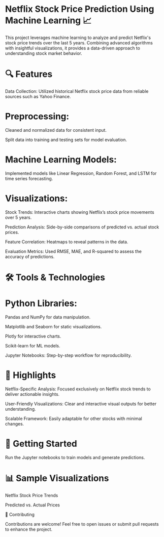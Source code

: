 # Netflix Stock Price Prediction Using Machine Learning 📈

This project leverages machine learning to analyze and predict Netflix's stock price trends over the last 5 years. Combining advanced algorithms with insightful visualizations, it provides a data-driven approach to understanding stock market behavior.

# 🔍 Features

Data Collection: Utilized historical Netflix stock price data from reliable sources such as Yahoo Finance.

# Preprocessing:

Cleaned and normalized data for consistent input.

Split data into training and testing sets for model evaluation.

# Machine Learning Models:

Implemented models like Linear Regression, Random Forest, and LSTM for time series forecasting.

# Visualizations:

Stock Trends: Interactive charts showing Netflix’s stock price movements over 5 years.

Prediction Analysis: Side-by-side comparisons of predicted vs. actual stock prices.

Feature Correlation: Heatmaps to reveal patterns in the data.

Evaluation Metrics: Used RMSE, MAE, and R-squared to assess the accuracy of predictions.

# 🛠️ Tools & Technologies

# Python Libraries:

Pandas and NumPy for data manipulation.

Matplotlib and Seaborn for static visualizations.

Plotly for interactive charts.

Scikit-learn for ML models.

Jupyter Notebooks: Step-by-step workflow for reproducibility.

# 🌟 Highlights

Netflix-Specific Analysis: Focused exclusively on Netflix stock trends to deliver actionable insights.

User-Friendly Visualizations: Clear and interactive visual outputs for better understanding.

Scalable Framework: Easily adaptable for other stocks with minimal changes.

# 🚀 Getting Started

Run the Jupyter notebooks to train models and generate predictions.

# 📊 Sample Visualizations

Netflix Stock Price Trends

Predicted vs. Actual Prices

🤝 Contributing

Contributions are welcome! Feel free to open issues or submit pull requests to enhance the project.
